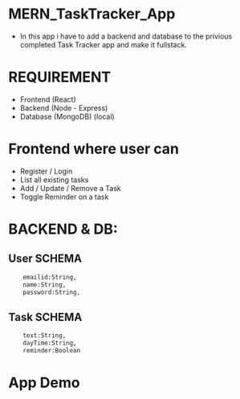 # MERN_TaskTracker_App

- In this app i have to add a backend and database to the privious completed Task Tracker app and make it fullstack.



# REQUIREMENT
- Frontend (React)
- Backend (Node - Express)
- Database (MongoDB) (local)

# Frontend where user can
- Register / Login
- List all existing tasks
- Add / Update / Remove a Task
- Toggle Reminder on a task

# BACKEND & DB:
## User SCHEMA
```sh
    emailid:String,
    name:String,
    password:String,
```

## Task SCHEMA
```sh
    text:String,
    dayTime:String,
    reminder:Boolean
```

# App Demo
